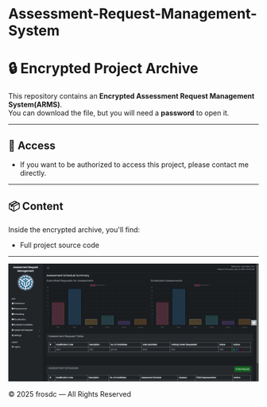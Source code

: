 # Assessment-Request-Management-System

# 🔒 Encrypted Project Archive

This repository contains an **Encrypted Assessment Request Management System(ARMS)**.  
You can download the file, but you will need a **password** to open it.

---

## 🔑 Access 
- If you want to be authorized to access this project, please contact me directly.

---

## 📦 Content
Inside the encrypted archive, you'll find:
- Full project source code

---

![Preview](dashboard-arms.jpeg)


© 2025 frosdc — All Rights Reserved
